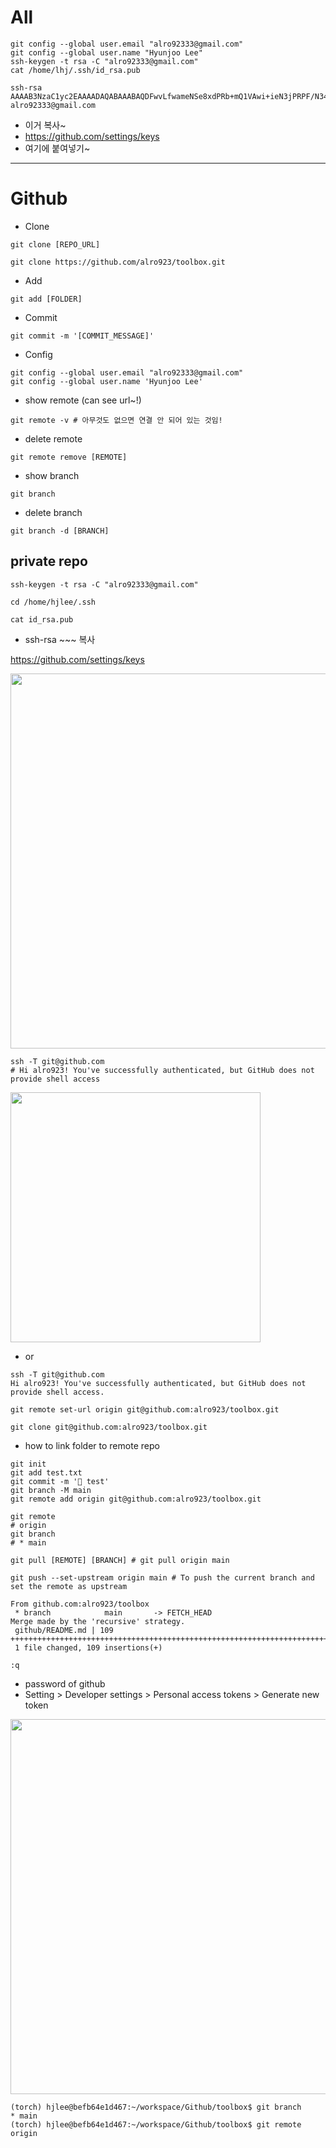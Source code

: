 # All
```
git config --global user.email "alro92333@gmail.com"
git config --global user.name "Hyunjoo Lee"
ssh-keygen -t rsa -C "alro92333@gmail.com"
cat /home/lhj/.ssh/id_rsa.pub
```
```
ssh-rsa AAAAB3NzaC1yc2EAAAADAQABAAABAQDFwvLfwameNSe8xdPRb+mQ1VAwi+ieN3jPRPF/N34KAmangFjWNsibiMAA6wNAqdh9y0gNTNzHv09lg76xshL5IlS4GlqEY7okU6THMC0m7QTpN4xY86stblOxBpI+21T+j9gVxXBF4C9gZkW3tfwo4ITY+ak4Gi/XL0xig922p4J8Iy5RYtoNKMwUefR8tZLJ/WkKx5TZXSUOr/ZELSyt5sFUHRz8z/KfeM5K0ac3ajCKZlTyChnWH/C44UfqfgHVJBaa42QlbfoEqeF8LJvnZj5zW9oeNbAQc6uvQMMfkd2tqtQmt/3hXlA5N0u25+zGXocahNetxCxeMyEMwq0Z alro92333@gmail.com
```
- 이거 복사~
- https://github.com/settings/keys
- 여기에 붙여넣기~



-------------

# Github
- Clone
```
git clone [REPO_URL]
```
```
git clone https://github.com/alro923/toolbox.git
```

- Add
```
git add [FOLDER]
```

- Commit
```
git commit -m '[COMMIT_MESSAGE]'
```

- Config
```
git config --global user.email "alro92333@gmail.com"
git config --global user.name 'Hyunjoo Lee'
```


- show remote (can see url~!)
```
git remote -v # 아무것도 없으면 연결 안 되어 있는 것임!
```

- delete remote
```
git remote remove [REMOTE]
```

- show branch
```
git branch
```
- delete branch
```
git branch -d [BRANCH]
```

## private repo
```
ssh-keygen -t rsa -C "alro92333@gmail.com"
```
```
cd /home/hjlee/.ssh
```
```
cat id_rsa.pub
```

- ssh-rsa ~~~ 복사

https://github.com/settings/keys

<img src = "https://user-images.githubusercontent.com/41139770/167615248-fccda2bd-e5d1-4966-aec9-1fab99618780.png" width = "600" />

```
ssh -T git@github.com
# Hi alro923! You've successfully authenticated, but GitHub does not provide shell access
```

<img src = "https://user-images.githubusercontent.com/41139770/167621769-3f2890b1-e515-4f22-9dad-381277b5f106.png" width = "400" />

- or
```
ssh -T git@github.com
Hi alro923! You've successfully authenticated, but GitHub does not provide shell access.
```
```
git remote set-url origin git@github.com:alro923/toolbox.git
```

```
git clone git@github.com:alro923/toolbox.git
```

- how to link folder to remote repo
```
git init
git add test.txt
git commit -m '🎈 test'
git branch -M main
git remote add origin git@github.com:alro923/toolbox.git
```
```
git remote
# origin
git branch
# * main
```
```
git pull [REMOTE] [BRANCH] # git pull origin main
```
```
git push --set-upstream origin main # To push the current branch and set the remote as upstream
```

```
From github.com:alro923/toolbox
 * branch            main       -> FETCH_HEAD
Merge made by the 'recursive' strategy.
 github/README.md | 109 +++++++++++++++++++++++++++++++++++++++++++++++++++++++++++++++++++++++++++++++++++++++++++++++++++++++++++++
 1 file changed, 109 insertions(+)
```
```
:q
```

- password of github
- Setting > Developer settings > Personal access tokens > Generate new token

<img src = "https://user-images.githubusercontent.com/41139770/167782732-a61bc6e3-0e88-40d8-acb0-ef27e2b4ece8.png" width = "600" />


```
(torch) hjlee@befb64e1d467:~/workspace/Github/toolbox$ git branch
* main
(torch) hjlee@befb64e1d467:~/workspace/Github/toolbox$ git remote
origin
```
